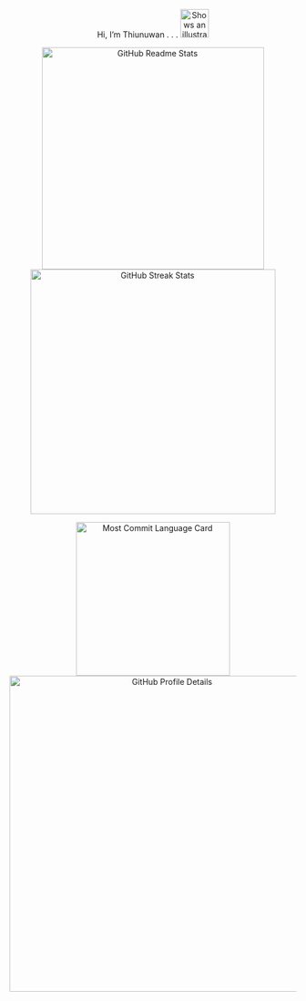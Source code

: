 <p align = "center">
  Hi, I’m Thiunuwan .   .    .
<picture>
  <source media="(prefers-color-scheme: dark)" 
          srcset="https://user-images.githubusercontent.com/25423296/163456776-7f95b81a-f1ed-45f7-b7ab-8fa810d529fa.png">
  <img alt="Shows an illustrated sun in light color mode and a moon with stars in dark color mode." 
       src="https://user-images.githubusercontent.com/25423296/163456779-a8556205-d0a5-45e2-ac17-42d089e3c3f8.png" 
       width="50" height="50">
</picture>
</p>

<p align="center">
  <!-- GitHub Readme Stats -->
  <picture>
    <source media="(prefers-color-scheme: dark)" 
            srcset="https://github-readme-stats.vercel.app/api?username=thiunuwan&theme=dark&hide_border=true&include_all_commits=false&count_private=true" />
    <img src="https://github-readme-stats.vercel.app/api?username=thiunuwan&theme=default&hide_border=true&include_all_commits=false&count_private=true" 
         alt="GitHub Readme Stats" width="390" />
  </picture>
 
<!--   GitHub Streak Stats -->
<picture>
    <source media="(prefers-color-scheme: dark)" 
            srcset="https://github-readme-streak-stats.herokuapp.com?user=thiunuwan&theme=dark&hide_border=true" />
    <img src="https://github-readme-streak-stats.herokuapp.com?user=thiunuwan&theme=default&hide_border=true" 
         alt="GitHub Streak Stats" width="430" />
  </picture>
</p>


<p align = "center">
<!--   <img src = "https://github-readme-stats.vercel.app/api/top-langs/?username=thiunuwan&theme=dark&hide_border=true&include_all_commits=true&count_private=true&layout=compact" width = 290> -->
   
<span>
  <picture>
    <source media="(prefers-color-scheme: dark)" 
            srcset="http://github-profile-summary-cards.vercel.app/api/cards/most-commit-language?username=thiunuwan&theme=dark" />
    <img src="http://github-profile-summary-cards.vercel.app/api/cards/most-commit-language?username=thiunuwan&theme=default" 
         alt="Most Commit Language Card" width="270" />
  </picture>
</span>


   <!-- <span>
    <img src="http://github-profile-summary-cards.vercel.app/api/cards/repos-per-language?username=thiunuwan&theme=dark" width=270>
  </span> -->
<picture>
  <source media="(prefers-color-scheme: dark)" 
          srcset="http://github-profile-summary-cards.vercel.app/api/cards/profile-details?username=thiunuwan&theme=dark" />
  <img src="http://github-profile-summary-cards.vercel.app/api/cards/profile-details?username=thiunuwan&theme=default" 
       alt="GitHub Profile Details" width="555" />
</picture>


 <!-- <a href="https://holopin.io/@thiunuwan">
  <img src="https://holopin.me/thiunuwan" alt="An image of @thiunuwan's Holopin badges" style="width:826px;">
</a> -->


</p>


   <!--  [![An image of @thiunuwan's Holopin badges, which is a link to view their full Holopin profile](https://holopin.me/thiunuwan)](https://holopin.io/@thiunuwan) -->


   <!-- <img src="https://github-readme-stats.vercel.app/api?username=thiunuwan&theme=dark&hide_border=true&include_all_commits=false&count_private=true&bg_color=1E90FF" width="390">


   <!-- <img src="https://github-readme-streak-stats.herokuapp.com?user=thiunuwan&theme=dark&hide_border=true&background=1E90FF" width="430">










